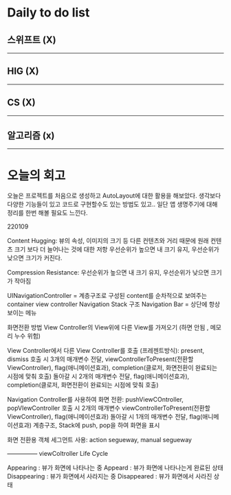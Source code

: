 # Daily to do list
## 스위프트 (X)   

- - -
## HIG (X)   

-- - -
## CS (X)   

- - -
## 알고리즘 (x)   

---------
# 오늘의 회고
오늘은 프로젝트를 처음으로 생성하고 AutoLayout에 대한 활용을 해보았다. 생각보다 다양한 기능들이 있고 코드로 구현할수도 있는 방법도 있고.. 일단 앱 생명주기에 대해 정리를 한번 해볼 필요도 느낀다.

220109

Content Hugging:
뷰의 속성, 이미지의 크기 등 다른 컨텐츠와 거리 때문에 
원래 컨텐츠 크기 보다 더 늘어나는 것에 대한 저항
우선순위가 높으면 내 크기 유지, 우선순위가 낮으면 크기가 커진다.


Compression Resistance:
우선순위가 높으면 내 크기 유지, 우선순위가 낮으면 크기가 작아짐


UINavigationController = 계층구조로 구성된 content를 순차적으로 보여주는 container view controller
Navigation Stack 구조
Navigation Bar = 상단에 항상 보이는 메뉴

화면전환 방법
View Controller의 View위에 다른 View를 가져오기 (하면 안됨 , 메모리 누수 위험)


View Controller에서 다른 View Controller를 호출 (프레젠트방식): present, dismiss
호출 시 3개의 매개변수 전달, viewControllerToPresent(전환할 ViewController), flag(애니메이션효과), completion(클로저, 화면전환이 완료되는 시점에 맞춰 호출)
돌아갈 시 2개의 매개변수 전달, flag(애니메이션효과), completion(클로저, 화면전환이 완료되는 시점에 맞춰 호출)

Navigation Controller를 사용하여 화면 전환: pushViewCOntroller, popVIewController
호출 시 2개의 매개변수 viewControllerToPresent(전환할 ViewController), flag(애니메이션효과)
돌아갈 시 1개의 매개변수 전달, flag(애니메이션효과)
계층구조, Stack에 push, pop을 하여 화면을 표시


화면 전환용 객체 세그먼트 사용:
action segueway, manual segueway


—————
viewColtroller Life Cycle

Appearing : 뷰가 화면에 나타나는 중
Appeard : 뷰가 화면에 나타나는게 완료된 상태
Disappearing : 뷰가 화면에서 사라지는 중
Disappeared : 뷰가 화면에서 사라진 상태
